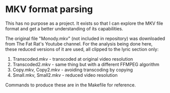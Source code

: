 MKV format parsing
==================

This has no purpose as a project. It exists so that I can explore the MKV
file format and get a better understanding of its capabilities.

The original file "Monody.mkv" (not included in repository) was downloaded
from The Fat Rat's Youtube channel. For the analysis being done here, these
reduced versions of it are used, all clipped to the lyric section only:

1) Transcoded.mkv - transcoded at original video resolution
2) Transcoded2.mkv - same thing but with a different FFMPEG algorithm
3) Copy.mkv, Copy2.mkv - avoiding transcoding by copying
4) Small.mkv, Small2.mkv - reduced video resolution

Commands to produce these are in the Makefile for reference.
